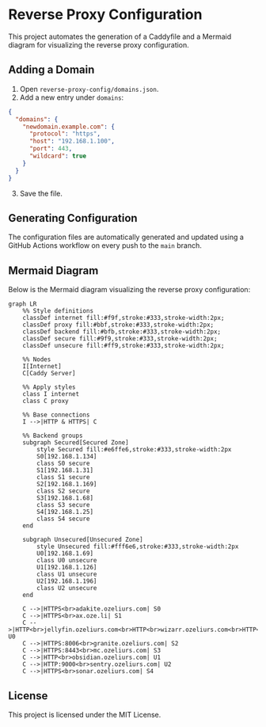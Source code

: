 # Reverse Proxy Configuration

This project automates the generation of a Caddyfile and a Mermaid diagram for visualizing the reverse proxy configuration.

## Adding a Domain

1. Open `reverse-proxy-config/domains.json`.
2. Add a new entry under `domains`:

```json
{
  "domains": {
    "newdomain.example.com": {
      "protocol": "https",
      "host": "192.168.1.100",
      "port": 443,
      "wildcard": true
    }
  }
}
```

3. Save the file.

## Generating Configuration

The configuration files are automatically generated and updated using a GitHub Actions workflow on every push to the `main` branch.

## Mermaid Diagram

Below is the Mermaid diagram visualizing the reverse proxy configuration:

<!-- Mermaid Diagram Start -->
```mermaid
graph LR
    %% Style definitions
    classDef internet fill:#f9f,stroke:#333,stroke-width:2px;
    classDef proxy fill:#bbf,stroke:#333,stroke-width:2px;
    classDef backend fill:#bfb,stroke:#333,stroke-width:2px;
    classDef secure fill:#9f9,stroke:#333,stroke-width:2px;
    classDef unsecure fill:#ff9,stroke:#333,stroke-width:2px;

    %% Nodes
    I[Internet]
    C[Caddy Server]

    %% Apply styles
    class I internet
    class C proxy

    %% Base connections
    I -->|HTTP & HTTPS| C

    %% Backend groups
    subgraph Secured[Secured Zone]
        style Secured fill:#e6ffe6,stroke:#333,stroke-width:2px
        S0[192.168.1.134]
        class S0 secure
        S1[192.168.1.31]
        class S1 secure
        S2[192.168.1.169]
        class S2 secure
        S3[192.168.1.68]
        class S3 secure
        S4[192.168.1.25]
        class S4 secure
    end

    subgraph Unsecured[Unsecured Zone]
        style Unsecured fill:#fff6e6,stroke:#333,stroke-width:2px
        U0[192.168.1.69]
        class U0 unsecure
        U1[192.168.1.126]
        class U1 unsecure
        U2[192.168.1.196]
        class U2 unsecure
    end

    C -->|HTTPS<br>adakite.ozeliurs.com| S0
    C -->|HTTPS<br>ax.oze.li| S1
    C -->|HTTP<br>jellyfin.ozeliurs.com<br>HTTP<br>wizarr.ozeliurs.com<br>HTTP<br>kavita.ozeliurs.com| U0
    C -->|HTTPS:8006<br>granite.ozeliurs.com| S2
    C -->|HTTPS:8443<br>mc.ozeliurs.com| S3
    C -->|HTTP<br>obsidian.ozeliurs.com| U1
    C -->|HTTP:9000<br>sentry.ozeliurs.com| U2
    C -->|HTTPS<br>sonar.ozeliurs.com| S4
```
<!-- Mermaid Diagram End -->

## License

This project is licensed under the MIT License.

